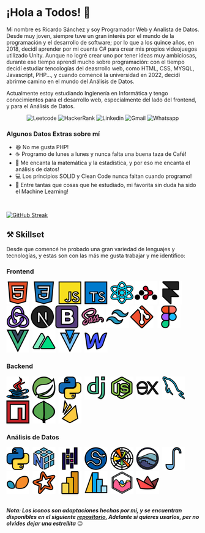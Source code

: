 # ¡Hola a Todos! 👋

Mi nombre es Ricardo Sánchez y soy Programador Web y Analista de Datos. Desde muy joven, siempre tuve un gran interés por el mundo de la programación y el desarrollo de software; por lo que a los quince años, en 2018, decidí aprender por mi cuenta C# para crear mis propios videojuegos utilizado Unity. Aunque no logré crear uno por tener ideas muy ambiciosas, durante ese tiempo aprendí mucho sobre programación: con el tiempo decidí estudiar tencologías del deasrrollo web, como HTML, CSS, MYSQL, Javascript, PHP..., y cuando comencé la universidad en 2022, decidí abrirme camino en el mundo del Análisis de Datos.

Actualmente estoy estudiando Ingienería en Informática y tengo conocimientos para el desarrollo web, especialmente del lado del frontend, y para el Análisis de Datos.

<div align="center">
  <a https='https://leetcode.com/Rickhersd/'>
    <img  src="https://img.shields.io/badge/-LeetCode-FFA116?style=for-the-badge&logo=LeetCode&logoColor=black" alt="Leetcode"/>
  </a>
  <a https='https://leetcode.com/Rickhersd/'>
  <img src="https://img.shields.io/badge/-Hackerrank-2EC866?style=for-the-badge&logo=HackerRank&logoColor=white" alt="HackerRank"/>
  </a>
  <a https='https://www.linkedin.com/in/ricardosanchez-dev/'>
    <img src="https://img.shields.io/badge/LinkedIn-0077B5?style=for-the-badge&logo=linkedin&logoColor=white"alt="Linkedin"/>
  </a>
  <a https='mailto:rickhersd2002@gmail.com'>
    <img src="https://img.shields.io/badge/Gmail-D14836?style=for-the-badge&logo=gmail&logoColor=white" alt="Gmail"/>
  </a>
  <a https="https://wa.me/584120260569?text=Hola,%20Ricardo">
    <img  src="https://img.shields.io/badge/WhatsApp-25D366?style=for-the-badge&logo=whatsapp&logoColor=white" alt="Whatsapp"/>
  </a>
</div>

### Algunos Datos Extras sobre mí

- 😆 No me gusta PHP!
- ☕ Programo de lunes a lunes y nunca falta una buena taza de Café!
- 🧮 Me encanta la matemática y la estadística, y por eso me encanta el análisis de datos!
- 💻 Los principios SOLID y Clean Code nunca faltan cuando programo!
- 🤖 Entre tantas que cosas que he estudiado, mi favorita sin duda ha sido el Machine Learning!

<br/>

[![GitHub Streak](http://github-readme-streak-stats.herokuapp.com?user=Rickhersd&theme=dark&border_radius=5&locale=es)](https://git.io/streak-stats)

## ⚒️ Skillset

Desde que comencé he probado una gran variedad de lenguajes y tecnologías, y estas son con las más me gusta trabajar y me identifico:

### Frontend

<div>
  <img src="./neobrutalist_icons/neo_html.svg" title="HTML5" alt="HTML5" width="60" height="60"/>&nbsp;
  <img src="./neobrutalist_icons/neo_css.svg" title="CSS3" alt="CSS3" width="60" height="60"/>&nbsp;
  <img src="./neobrutalist_icons/neo_javascript.svg" title="JavaScript" alt="JavaScript" width="60" height="60"/>&nbsp;
  <img src="./neobrutalist_icons/neo_typescript.svg" title="Typescript" alt="Typescript" width="60" height="60"/>&nbsp;
  <img src="./neobrutalist_icons/neo_react.svg" title="React" alt="React" width="60" height="60"/>
  <img src="./neobrutalist_icons/neo_react_router.svg" title="React Router" alt="React Router" width="60" height="60"/>
  <img src="./neobrutalist_icons/neo_framer.svg" title="Framer" alt="Framer" width="60" height="60"/>
  <img src="./neobrutalist_icons/neo_redux.svg" title="Redux" alt="Redux" width="60" height="60"/>
  <img src="./neobrutalist_icons/neo_nextjs.svg" title="Nextjs" alt="Nextjs" width="60" height="60"/>
  <img src="./neobrutalist_icons/neo_bootstrap.svg" title="Bootstrap"  alt="Bootstrap" width="60" height="60"/>&nbsp;
  <img src="./neobrutalist_icons/neo_sass.svg" title="Sass" alt="Sass" width="60" height="60"/>
  <img src="./neobrutalist_icons/neo_tailwind.svg" title="TailwindCSS" alt="TailwindCSS" width="60" height="60"/>
  <img src="./neobrutalist_icons/neo_git.svg" title="Git" alt="Git" width="60" height="60"/>&nbsp;&nbsp;
  <img src="./neobrutalist_icons/neo_figma.svg" title="Figma" alt="Figma" width="60" height="60"/>&nbsp;
  <img src="./neobrutalist_icons/neo_vue.svg" title="Vue" alt="Vue" width="60" height="60"/>&nbsp;
  <img src="./neobrutalist_icons/neo_nuxtjs.svg" title="Nuxt" alt="Nuxt" width="60" height="60"/>&nbsp;
  <img src="./neobrutalist_icons/neo_vuetify.svg" title="Vuetify" alt="Vuetify" width="60" height="60"/>&nbsp;
  <img src="./neobrutalist_icons/neo_webflow.svg" title="Webflow" alt="Webflow" width="60" height="60"/>&nbsp;
</div>

### Backend

<div>
  <img src="./neobrutalist_icons/neo_java.svg" title="Java" alt="Java" width="60" height="60"/>&nbsp;
  <img src="./neobrutalist_icons/neo_springboot.svg" title="Springboot" alt="Springboot" width="60" height="60"/>&nbsp;
  <img src="./neobrutalist_icons/neo_python.svg" title="Python" alt="Python" width="60" height="60"/>&nbsp;
  <img src="./neobrutalist_icons/neo_django.svg" title="Django" alt="Django" width="60" height="60"/>&nbsp;
  <img src="./neobrutalist_icons/neo_nodejs.svg" title="nodeJs" alt="NodeJs" width="60" height="60"/>&nbsp;
  <img src="./neobrutalist_icons/neo_express.svg" title="Express" alt="Express" width="60" height="60"/>&nbsp;
  <img src="./neobrutalist_icons/neo_mysql.svg" title="MySQL" alt="MySQL" width="60" height="60"/>&nbsp;
  <img src="./neobrutalist_icons/neo_npm.svg" title="MySQL" alt="MySQL" width="60" height="60"/>&nbsp;
  <img src="./neobrutalist_icons/neo_mongodb.svg" title="Mongodb" alt="Mongodb" width="60" height="60"/>&nbsp;
  <img src="./neobrutalist_icons/neo_firebase.svg" title="Firebase" alt="Firebase" width="60" height="60"/>&nbsp;
</div>

### Análisis de Datos

<div>
  <img src="./neobrutalist_icons/neo_python.svg" title="Python" alt="Python" width="60" height="60"/>&nbsp;
  <img src="./neobrutalist_icons/neo_numpy.svg" title="Numpy" alt="Numpy" width="60" height="60"/>&nbsp;
  <img src="./neobrutalist_icons/neo_pandas.svg" title="Pandas" alt="Pandas" width="60" height="60"/>&nbsp;
  <img src="./neobrutalist_icons/neo_scipy.svg" title="Scipy" alt="Scipy" width="60" height="60"/>&nbsp;
  <img src="./neobrutalist_icons/neo_matplotlib.svg" title="Matplotlib" alt="Matplotlib" width="60" height="60"/>&nbsp;
  <img src="./neobrutalist_icons/neo_seaborn.svg" title="Seaborn" alt="Seaborn" width="60" height="60"/>&nbsp;
  <img src="./neobrutalist_icons/neo_beautiful_soup.svg" title="Beautiful_soup" alt="Beautiful_soup" width="60" height="60"/>&nbsp;
  <img src="./neobrutalist_icons/neo_sklearn.svg" title="Sklearn" alt="Sklearn" width="60" height="60"/>&nbsp;
  <img src="https://github.com/Rickhersd/neo-icons/blob/main/icons/apache-spark/neo-apache-spark.svg" title="Scipy" alt="Scipy" width="60" height="60"/>&nbsp;
  <img src="https://github.com/Rickhersd/neo-icons/blob/main/icons/power-bi/neo-power-bi.svg" title="Power-bi" alt="Power-bi" width="60" height="60"/>&nbsp;
  <img src="https://github.com/Rickhersd/neo-icons/blob/main/icons/vega-altair/neo-vega-altair.svg" title="Vega-altair" alt="Vega-altair" width="60" height="60"/>&nbsp;
  <img src="https://github.com/Rickhersd/neo-icons/blob/main/icons/charts/neo-chart.svg" title="Chartjs" alt="Chartjs" width="60" height="60"/>&nbsp;
  <img src="https://github.com/Rickhersd/neo-icons/blob/main/icons/streamlit/neo-streamlit.svg" title="Streamlit" alt="Streamlit" width="60" height="60"/>&nbsp;
  
</div>
<br/>

**_Nota: Los iconos son adaptaciones hechas por mí, y se encuentran disponibles en el siguiente [repositorio.](https://github.com/Rickhersd/neo-icons) Adelante si quieres usarlos, per no olvides dejar una estrellita_** 😉
